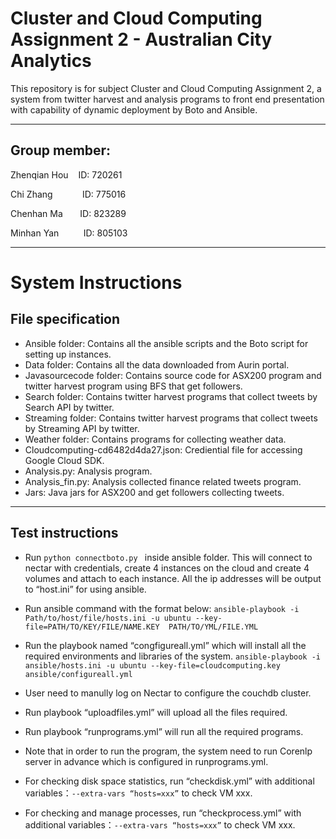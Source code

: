 # Cluster and Cloud Computing Assignment 2 - Australian City Analytics
This repository is for subject Cluster and Cloud Computing Assignment 2, a system from twitter harvest and analysis programs to front end presentation with capability of dynamic deployment by Boto and Ansible.

------------
## Group member:
Zhenqian Hou          ID: 720261

Chi Zhang            ID: 775016

Chenhan Ma            ID: 823289

Minhan Yan           ID: 805103

-------------
# System Instructions

## File specification
* Ansible folder: Contains all the ansible scripts and the Boto script for setting up instances.
* Data folder: Contains all the data downloaded from Aurin portal.
* Javasourcecode folder: Contains source code for ASX200 program and twitter harvest program using BFS that get followers.
* Search folder: Contains twitter harvest programs that collect tweets by Search API by twitter.
* Streaming folder: Contains twitter harvest programs that collect tweets by Streaming API by twitter.
* Weather folder: Contains programs for collecting weather data.
* Cloudcomputing-cd6482d4da27.json: Crediential file for accessing Google Cloud SDK.
* Analysis.py: Analysis program.
* Analysis_fin.py: Analysis collected finance related tweets program.
* Jars: Java jars for ASX200 and get followers collecting tweets.

--------------
## Test instructions

* Run `python connectboto.py ` inside ansible folder. This will connect to nectar with credentials, create 4 instances on the cloud and create 4 volumes and attach to each instance. All the ip addresses will be output to “host.ini” for using ansible.
  
* Run ansible command with the format below:
  `ansible-playbook -i Path/to/host/file/hosts.ini -u ubuntu --key-file=PATH/TO/KEY/FILE/NAME.KEY  PATH/TO/YML/FILE.YML`
  
* Run the playbook named “congfigureall.yml”  which will install all the required environments and libraries of the system.
  `ansible-playbook -i ansible/hosts.ini -u ubuntu --key-file=cloudcomputing.key ansible/configureall.yml `

* User need to manully log on Nectar to configure the couchdb cluster.
* Run playbook  “uploadfiles.yml”  will upload all the files required.
* Run playbook  “runprograms.yml” will run all the required programs.
* Note that in order to run the program, the system need to run Corenlp server in advance which is configured in runprograms.yml.
* For checking disk space statistics, run “checkdisk.yml” with additional variables：`--extra-vars “hosts=xxx”` to check VM xxx. 
* For checking and manage processes, run “checkprocess.yml” with additional variables：`--extra-vars “hosts=xxx”` to check VM xxx. 
